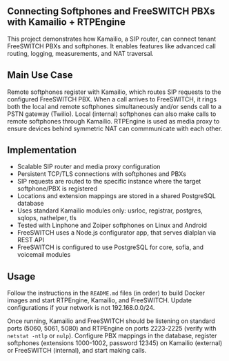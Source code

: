 ## Connecting Softphones and FreeSWITCH PBXs with Kamailio + RTPEngine

This project demonstrates how Kamailio, a SIP router, can connect tenant FreeSWITCH PBXs and softphones. It enables features like advanced call routing, logging, measurements, and NAT traversal.

## Main Use Case

Remote softphones register with Kamailio, which routes SIP requests to the configured FreeSWITCH PBX. When a call arrives to FreeSWITCH, it rings both the local and remote softphones simultaneously and/or sends call to a PSTN gateway (Twilio). Local (internal) softphones can also make calls to remote softphones through Kamailio. RTPEngine is used as media proxy to ensure devices behind symmetric NAT can commmunicate with each other.

## Implementation

* Scalable SIP router and media proxy configuration
* Persistent TCP/TLS connections with softphones and PBXs
* SIP requests are routed to the specific instance where the target softphone/PBX is registered
* Locations and extension mappings are stored in a shared PostgreSQL database
* Uses standard Kamailio modules only: usrloc, registrar, postgres, sqlops, nathelper, tls
* Tested with Linphone and Zoiper softphones on Linux and Android
* FreeSWITCH uses a Node.js configurator app, that serves dialplan via REST API
* FreeSWITCH is configured to use PostgreSQL for core, sofia, and voicemail modules

## Usage

Follow the instructions in the `README.md` files (in order) to build Docker images and start RTPEngine, Kamailio, and FreeSWITCH. Update configurations if your network is not 192.168.0.0/24.

Once running, Kamailio and FreeSWITCH should be listening on standard ports (5060, 5061, 5080) and RTPEngine on ports 2223-2225 (verify with `netstat -ntlp` or `nulp`). Configure PBX mappings in the database, register softphones (extensions 1000-1002, password 12345) on Kamailio (external) or FreeSWITCH (internal), and start making calls.
